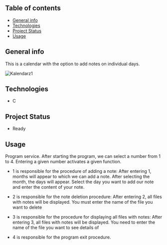 ## Table of contents
* [General info](#General-info)
* [Technologies](#Technologies)
* [Project Status](Project-status)
* [Usage](#Usage)

## General info
This is a calendar with the option to add notes on individual days.

![Kalendarz1](https://github.com/Kakol155/Calendar/assets/111421926/63444891-1423-4898-bb1a-b4d42f6b6a76)


## Technologies
- C

## Project Status
- Ready

## Usage
Program service. After starting the program, we can select a number from 1 to 4. Entering a given number activates a given function.

- 1 is responsible for the procedure of adding a note:
After entering 1, months will appear to which we can add a note. After selecting the month, the days will appear. Select the day you want to add our note and enter the content of your note.

- 2 is responsible for the note deletion procedure:
After entering 2, all files with notes will be displayed. You must enter the name of the file you want to delete

- 3 is responsible for the procedure for displaying all files with notes:
After entering 3, all files with notes will be displayed. You need to enter the name of the file you want to see details of

- 4 is responsible for the program exit procedure.

